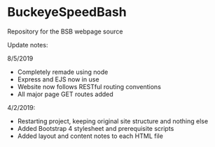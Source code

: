 # BuckeyeSpeedBash
Repository for the BSB webpage source

Update notes:

8/5/2019
- Completely remade using node
- Express and EJS now in use
- Website now follows RESTful routing conventions
- All major page GET routes added

4/2/2019:
- Restarting project, keeping original site structure and nothing else
- Added Bootstrap 4 stylesheet and prerequisite scripts
- Added layout and content notes to each HTML file